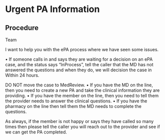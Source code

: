 # Urgent PA Information

## Procedure
Team

I want to help you with the ePA process where we have seen some issues. 

•	If someone calls in and says they are waiting for a decision on an ePA case, and the status says “InProcess”, tell the caller that the MD has not answered the questions and when they do, we will decision the case in Within 24 hours. 

DO NOT move the case to MedReview. 
•	If you have the MD on the line, then you need to create a new PA and take the clinical information they are providing. 
•	If you have the member on the line, then you need to tell them the provider needs to answer the clinical questions.
•	If you have the pharmacy on the line then tell them the MD needs to complete the questions. 


As always, if the member is not happy or says they have called so many times then please tell the caller you will reach out to the provider and see if we can get the PA completed. 


